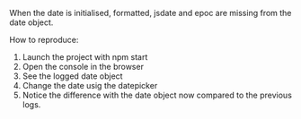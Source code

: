 When the date is initialised, formatted, jsdate and epoc are missing from the date object.

How to reproduce:

1. Launch the project with npm start
2. Open the console in the browser
3. See the logged date object
4. Change the date usig the datepicker
5. Notice the difference with the date object now compared to the previous logs.
